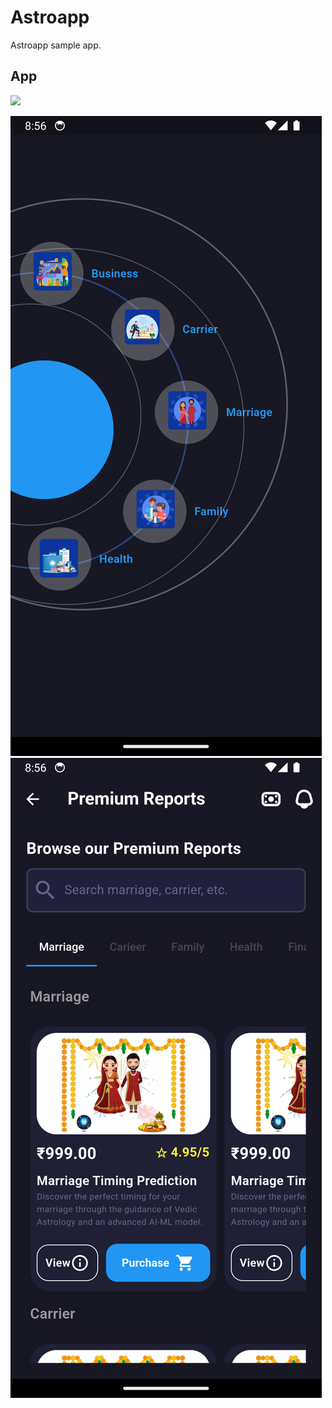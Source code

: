 # Astroapp

Astroapp sample app.

## App 

![](https://github.com/Princeku94/astroapp/blob/main/astrogif.gif)

![alt text](https://github.com/Princeku94/astroapp/blob/main/Screenshot_1727709987.png)
![alt text](https://github.com/Princeku94/astroapp/blob/main/Screenshot_1727709992.png)
